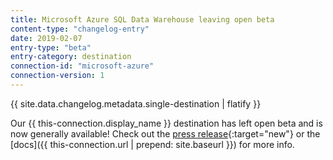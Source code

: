 ```yaml
---
title: Microsoft Azure SQL Data Warehouse leaving open beta
content-type: "changelog-entry"
date: 2019-02-07
entry-type: "beta"
entry-category: destination
connection-id: "microsoft-azure"
connection-version: 1
---
```


{{ site.data.changelog.metadata.single-destination | flatify }}

Our {{ this-connection.display_name }} destination has left open beta and is now generally available! Check out the [press release](https://www.talend.com/about-us/press-releases/talend-introduces-fast-frictionless-data-loading-for-microsoft-azure/?utm_medium=socialpost&utm_source=twitter&utm_campaign=news){:target="new"} or the [docs]({{ this-connection.url | prepend: site.baseurl }}) for more info.